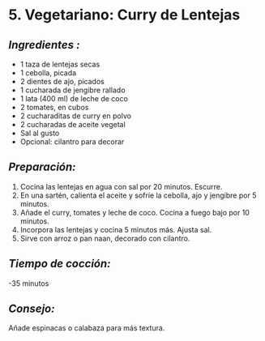 # 5. Vegetariano: Curry de Lentejas


## *Ingredientes :*
- 1 taza de lentejas secas
- 1 cebolla, picada
- 2 dientes de ajo, picados
- 1 cucharada de jengibre rallado
- 1 lata (400 ml) de leche de coco
- 2 tomates, en cubos
- 2 cucharaditas de curry en polvo
- 2 cucharadas de aceite vegetal
- Sal al gusto
- Opcional: cilantro para decorar

## *Preparación:*
1. Cocina las lentejas en agua con sal por 20 minutos. Escurre.
2. En una sartén, calienta el aceite y sofríe la cebolla, ajo y jengibre por 5 minutos.
3. Añade el curry, tomates y leche de coco. Cocina a fuego bajo por 10 minutos.
4. Incorpora las lentejas y cocina 5 minutos más. Ajusta sal.
5. Sirve con arroz o pan naan, decorado con cilantro.

## *Tiempo de cocción:* 
-35 minutos  
## *Consejo:* 
Añade espinacas o calabaza para más textura.